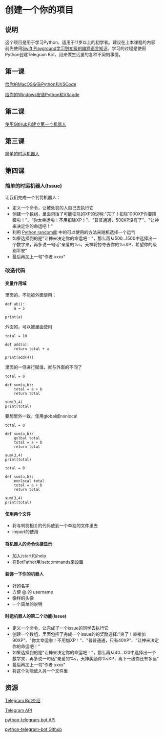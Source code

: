 # 创建一个你的项目

## 说明

这个项目是用于学习Python，适用于11岁以上的初学者。建议在上本课程的内容前先使用[Swift Playground学习到初级的编程语言知识](https://hdcola.github.io)。学习的过程是使用Python创建Telegram Bot，用来做生活里的各种不同的事情。

## 第一课 

[给你的MacOS安装Python和VSCode](https://github.com/HDCodePractice/MakePythonProject/blob/master/%E7%AC%AC%E4%B8%80%E8%AF%BE%20%E5%AE%89%E8%A3%85Python%E5%92%8CVSCode.md)

[给你的Windows安装Python和VScode](./第一课%20安装Python和VSCode%20(Windows).md)

## 第二课 

[使用GitHub和建立第一个机器人](https://github.com/HDCodePractice/MakePythonProject/blob/master/%E7%AC%AC%E4%BA%8C%E8%AF%BE%20%E4%BD%BF%E7%94%A8GitHub%E5%92%8C%E5%BB%BA%E7%AB%8B%E7%AC%AC%E4%B8%80%E4%B8%AA%E6%9C%BA%E5%99%A8%E4%BA%BA.md)

## 第三课

[简单的时运机器人](https://github.com/HDCodePractice/MakePythonProject/blob/master/%E7%AC%AC%E4%B8%89%E8%AF%BE%20%E7%AE%80%E5%8D%95%E7%9A%84%E6%97%B6%E8%BF%90%E6%9C%BA%E5%99%A8%E4%BA%BA.md)

## 第四课

### 简单的时运机器人(Issue)

让我们完成一个判罚机器人：

* 定义一个命令，让被处罚的人自己去执行它
* 创建一个数组，里面包括了可能扣除的XP的说明:"完了！扣除1000XP你要降级啦！"、"你太幸运啦！不用扣除XP！"、"普普通通，500XP没有了"、"让神来决定你的命运吧！"
* 利用 [Python random库](https://docs.python.org/3/library/random.html) 中的可以使用的方法来随机选择一个运气
* 如果选择到的是"让神来决定你的命运吧！"，那么再从500...1500中选择出一个数字来，再多说一句话"亲爱的%s，天神将掠夺去你的%sXP，希望你的级别平安"
* 最后再加上一句"作者 xxxx"

### 改造代码

#### 变量作用域

里面的，不能被外面使用：

```
def ab():
    a = 5

print(a)
```

外面的，可以被里面使用

```
total = 10

def add(a):
    return total + a

print(add(4))
```

里面的一但进行赋值，就与外面的不同了

```
total = 0

def sum(a,b):
    total = a + b
    return total

sum(3,4)
print(total)
```

要想里外一致，使用global或nonlocal

```
total = 0

def sum(a,b):
    golbal total
    total = a + b
    return total

sum(3,4)
print(total)
```

```
total = 0

def sum(a,b):
    nonlocal total
    total = a + b
    return total

sum(3,4)
print(total)
```

#### 使用两个文件

* 将与判罚相关的代码放到一个单独的文件里去
* import的使用

#### 将机器人的命令快捷显示

* 加入/start和/help
* 在BotFather用/setcommands来设置

#### 装饰一下你的机器人

* 好的名字
* 方便 @ 的 username
* 像样的头像
* 一个简单的说明

#### 时运机器人的第二个功能(Issue)

* 定义一个命令，让完成了一个issue的同学去执行它
* 创建一个数组，里面包括了完成一个issue的的奖励选择:"爽了！直接加90XP"、"你太幸运啦！不用加XP！"、"普普通通，只有40XP"、"让神来决定你的命运吧！"
* 如果选择到的是"让神来决定你的命运吧！"，那么再从40...120中选择出一个数字来，再多说一句话"亲爱的%s，天神奖励你%sXP，离下一级你还有多远"
* 最后再加上一句"作者 xxxx"
* 将这个功能放入另一个文件里

## 资源

[Telegram Bot介绍](https://core.telegram.org/bots)

[Telegram API](https://core.telegram.org/bots/api/#available-methods)

[python-telegram-bot API](https://python-telegram-bot.readthedocs.io/en/stable/)

[python-telegram-bot Github](https://github.com/python-telegram-bot/python-telegram-bot)
